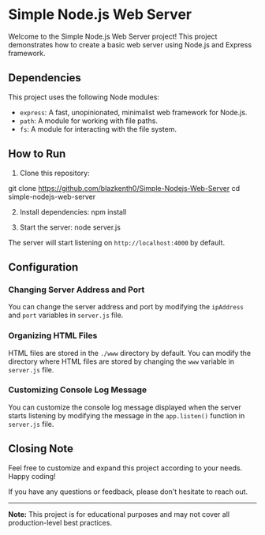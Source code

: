 # Simple Node.js Web Server

Welcome to the Simple Node.js Web Server project! This project demonstrates how to create a basic web server using Node.js and Express framework.

## Dependencies

This project uses the following Node modules:

- `express`: A fast, unopinionated, minimalist web framework for Node.js.
- `path`: A module for working with file paths.
- `fs`: A module for interacting with the file system.

## How to Run

1. Clone this repository:

git clone https://github.com/blazkenth0/Simple-Nodejs-Web-Server
cd simple-nodejs-web-server

2. Install dependencies:
   npm install

3. Start the server:
   node server.js

The server will start listening on `http://localhost:4000` by default.

## Configuration

### Changing Server Address and Port

You can change the server address and port by modifying the `ipAddress` and `port` variables in `server.js` file.

### Organizing HTML Files

HTML files are stored in the `./www` directory by default. You can modify the directory where HTML files are stored by changing the `www` variable in `server.js` file.

### Customizing Console Log Message

You can customize the console log message displayed when the server starts listening by modifying the message in the `app.listen()` function in `server.js` file.

## Closing Note

Feel free to customize and expand this project according to your needs. Happy coding!

If you have any questions or feedback, please don't hesitate to reach out.

---

**Note:** This project is for educational purposes and may not cover all production-level best practices.
